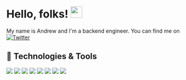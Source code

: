 # Hello, folks! <img src="https://raw.githubusercontent.com/MartinHeinz/MartinHeinz/master/wave.gif" width="30px">

My name is Andrew and I'm a backend engineer. You can find me on [![Twitter][1.1]][1]

## 🔧 Technologies & Tools
![](https://img.shields.io/badge/Code-Rust-blue?style=for-the-badge&logo=rust)
![](https://img.shields.io/badge/Code-TS-blue?style=for-the-badge&logo=typescript)
![](https://img.shields.io/badge/Code-JS-blue?style=for-the-badge&logo=javascript)
![](https://img.shields.io/badge/Code-Go-blue?style=for-the-badge&logo=Go)
![](https://img.shields.io/badge/Code-Python-blue?style=for-the-badge&logo=python)
![](https://img.shields.io/badge/Tool-PostgreSQL-blue?style=for-the-badge&logo=postgresql)
![](https://img.shields.io/badge/Tool-Docker-blue?style=for-the-badge&logo=docker)
![](https://img.shields.io/badge/Cloud-Digital_ocean-blue?style=for-the-badge&logo=digitalocean)

<!-- Icons -->
[1.1]: http://i.imgur.com/tXSoThF.png

<!-- Links -->
[1]: https://twitter.com/44andreww
